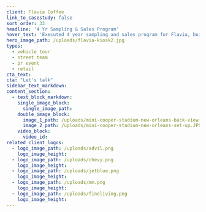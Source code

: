 ```yaml
---
client: Flavia Coffee
link_to_casestudy: false
sort_order: 33
headline: '4 Yr Sampling & Sales Program'
hover_text: 'Executed 4 year sampling and sales program for Flavia, building national brand presence through various direct consumer engagement methods.'
hero_image_path: /uploads/flavia-kiosk2.jpg
types:
  - vehicle tour
  - street team
  - pr event
  - retail
cta_text:
cta: "Let's talk"
sidebar_text_markdown:
content_section:
  - text_block_markdown:
    single_image_block:
      single_image_path:
    double_image_block:
      image_1_path: /uploads/mini-cooper-stadium-new-orleans-back-view.JPG
      image_2_path: /uploads/mini-cooper-stadium-new-orleans-set-up.JPG
    video_block:
      video_id:
related_client_logos:
  - logo_image_path: /uploads/advil.png
    logo_image_height:
  - logo_image_path: /uploads/chevy.png
    logo_image_height:
  - logo_image_path: /uploads/jetblue.png
    logo_image_height:
  - logo_image_path: /uploads/mm.png
    logo_image_height:
  - logo_image_path: /uploads/fineliving.png
    logo_image_height:
---
```

